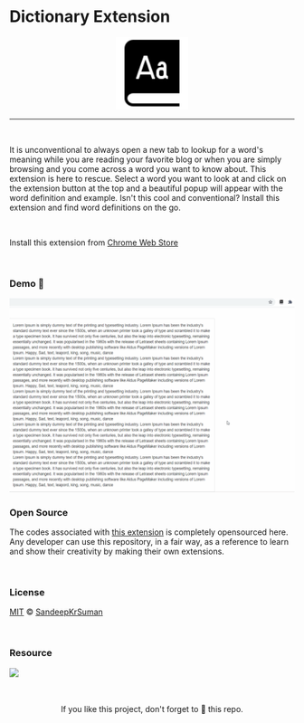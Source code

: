 # Dictionary Extension

<p align="center"><a href="https://chrome.google.com/webstore/detail/dictionary/dlapopclhkmhhkmjhhaloapiiepbbnii"><img src="/assets/icon128.png" /></a></p>

---

<br>

<p>It is unconventional to always open a new tab to lookup for a word's meaning while you are reading your favorite blog or when you are simply browsing and you come across a word you want to know about. This extension is here to rescue. Select a word you want to look at and click on the extension button at the top and a beautiful popup will appear with the word definition and example. Isn't this cool and conventional? Install this extension and find word definitions on the go.</p>
  
<br>
  
Install this extension from [Chrome Web Store](https://chrome.google.com/webstore/detail/dictionary/dlapopclhkmhhkmjhhaloapiiepbbnii)  
  
<br>

### Demo 🎥

![](/assets/demo.gif)

### Open Source

The codes associated with [this extension](https://chrome.google.com/webstore/detail/dictionary/dlapopclhkmhhkmjhhaloapiiepbbnii) is completely opensourced here. Any developer can use this repository, in a fair way, as a reference to learn and show their creativity by making their own extensions.

<br>

### License

[MIT](LICENSE) © [SandeepKrSuman](https://github.com/SandeepKrSuman)

<br>

### Resource

[![](https://img.shields.io/badge/-Chrome%20Extensions-64C9CF?style=for-the-badge)](https://github.com/SandeepKrSuman/chrome-extensions)

<br>

<p align="center">If you like this project, don't forget to 🌟 this repo.</p>
